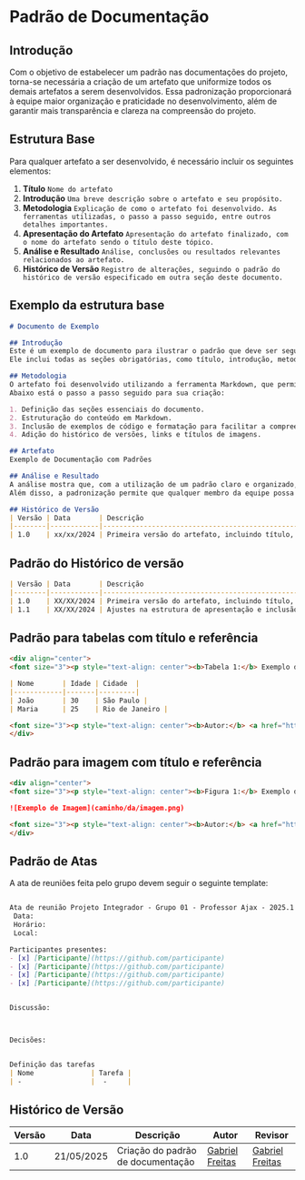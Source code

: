 # Padrão de Documentação

## Introdução

Com o objetivo de estabelecer um padrão nas documentações do projeto, torna-se necessária a criação de um artefato que uniformize todos os demais artefatos a serem desenvolvidos. Essa padronização proporcionará à equipe maior organização e praticidade no desenvolvimento, além de garantir mais transparência e clareza na compreensão do projeto.

## Estrutura Base

Para qualquer artefato a ser desenvolvido, é necessário incluir os seguintes elementos:

1. **Título** `Nome do artefato`
2. **Introdução** `Uma breve descrição sobre o artefato e seu propósito.`
3. **Metodologia** `Explicação de como o artefato foi desenvolvido. As ferramentas utilizadas, o passo a passo seguido, entre outros detalhes importantes.`
4. **Apresentação do Artefato** `Apresentação do artefato finalizado, com o nome do artefato sendo o título deste tópico.`
5. **Análise e Resultado** `Análise, conclusões ou resultados relevantes relacionados ao artefato.`
6. **Histórico de Versão** `Registro de alterações, seguindo o padrão do histórico de versão especificado em outra seção deste documento.`

## Exemplo da estrutura base
```markdown
# Documento de Exemplo 

## Introdução
Este é um exemplo de documento para ilustrar o padrão que deve ser seguido para os artefatos. 
Ele inclui todas as seções obrigatórias, como título, introdução, metodologia, entre outras.

## Metodologia
O artefato foi desenvolvido utilizando a ferramenta Markdown, que permite criar documentos formatados de maneira simples. 
Abaixo está o passo a passo seguido para sua criação:

1. Definição das seções essenciais do documento.
2. Estruturação do conteúdo em Markdown.
3. Inclusão de exemplos de código e formatação para facilitar a compreensão.
4. Adição do histórico de versões, links e títulos de imagens.

## Artefato 
Exemplo de Documentação com Padrões

## Análise e Resultado
A análise mostra que, com a utilização de um padrão claro e organizado, a documentação se torna mais fácil de entender e manter. 
Além disso, a padronização permite que qualquer membro da equipe possa seguir o modelo sem dúvidas.

## Histórico de Versão
| Versão | Data       | Descrição                                      | Autor               | Revisor               |
|--------|------------|------------------------------------------------|---------------------|-----------------------|
| 1.0    | xx/xx/2024 | Primeira versão do artefato, incluindo título, introdução, e metodologia. | [autor](https://github.com/autor) | [Autor](https://github.com/autor) |
```

## Padrão do Histórico de versão
```markdown
| Versão | Data       | Descrição                                      | Autor               | Revisor               |
|--------|------------|------------------------------------------------|---------------------|-----------------------|
| 1.0    | XX/XX/2024 | Primeira versão do artefato, incluindo título, introdução, e metodologia. | [Autor](https://github.com/autor) | [Autor](https://github.com/autor) |
| 1.1    | XX/XX/2024 | Ajustes na estrutura de apresentação e inclusão de exemplo de imagem. | [Autor](https://github.com/autor) | [Autor](https://github.com/autor) |

```

## Padrão para tabelas com título e referência
```markdown
<div align="center">
<font size="3"><p style="text-align: center"><b>Tabela 1:</b> Exemplo de Tabela</p></font>

| Nome       | Idade | Cidade  |
|------------|-------|---------|
| João       | 30    | São Paulo |
| Maria      | 25    | Rio de Janeiro |

<font size="3"><p style="text-align: center"><b>Autor:</b> <a href="https://github.com/autor">Nome do Autor</a>, 2024.</p></font> 
</div>
```

## Padrão para imagem com título e referência
```markdown
<div align="center">
<font size="3"><p style="text-align: center"><b>Figura 1:</b> Exemplo de Imagem</p></font>

![Exemplo de Imagem](caminho/da/imagem.png)

<font size="3"><p style="text-align: center"><b>Autor:</b> <a href="https://github.com/autor">Nome do Autor</a>, 2024.</p></font> 
</div>
```
## Padrão de Atas

A ata de reuniões feita pelo grupo devem seguir o seguinte template:
```markdown

Ata de reunião Projeto Integrador - Grupo 01 - Professor Ajax - 2025.1
 Data:
 Horário:
 Local:

Participantes presentes:
- [x] [Participante](https://github.com/participante)
- [x] [Participante](https://github.com/participante)
- [x] [Participante](https://github.com/participante)
- [x] [Participante](https://github.com/participante)


Discussão:



Decisões:


Definição das tarefas
| Nome              | Tarefa |
| -                 |  -     |
```

## Histórico de Versão
| Versão | Data       | Descrição                                      | Autor               | Revisor               |
|--------|------------|------------------------------------------------|---------------------|-----------------------|
| 1.0    | 21/05/2025 | Criação do padrão de documentação | [Gabriel Freitas](https://github.com/gabrielfreitass1) | [Gabriel Freitas](https://github.com/gabrielfreitass1) |

